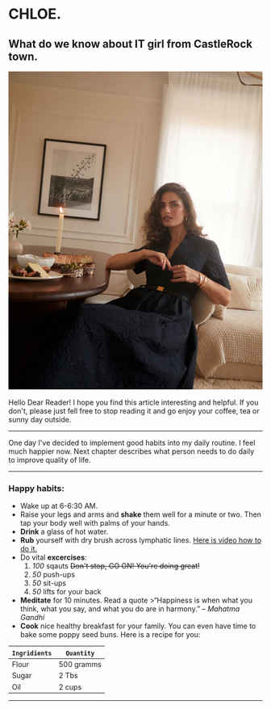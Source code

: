 # CHLOE. 
## What do we know about IT girl from CastleRock town.

![Chloe's photo](img/Chloe%20Savis.jpg)

Hello Dear Reader! I hope you find this article interesting and helpful. If you don't, please just fell free to stop reading it and go enjoy your coffee, tea or sunny day outside. 
___
One day I've decided to implement good habits into my daily routine. I feel much happier now. Next chapter describes what person needs to do daily to improve quality of life.
___
### Happy habits:
* Wake up at 6-6:30 AM.
* Raise your legs and arms and **shake** them well for a minute or two. Then tap your body well with palms of your hands.
* **Drink** a glass of hot water. 
* **Rub** yourself with dry brush across lymphatic lines. [Here is video how to do it.](https://www.youtube.com/watch?v=BFiv-zj8oog)
* Do vital **excercises**:
    1. _100_ sqauts ~~Don't stop, GO ON! You're doing great!~~
    2. _50_ push-ups
    3. _50_ sit-ups
    4. _50_ lifts for your back
* **Meditate** for 10 minutes. Read a quote >“Happiness is when what you think, what you say, and what you do are in harmony.” – _Mahatma Gandhi_
* **Cook** nice healthy breakfast for your family. You can even have time to bake some poppy seed buns. Here is a recipe for you:

| `Ingridients`    | `Quantity`  |
| ----             | -----       |
| Flour            | 500 gramms  |
| Sugar            | 2 Tbs       |
| Oil              | 2 cups      |


***



